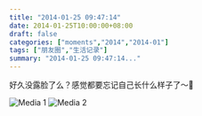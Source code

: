 ```yaml
---
title: "2014-01-25 09:47:14"
date: 2014-01-25T10:00:00+08:00
draft: false
categories: ["moments","2014","2014-01"]
tags: ["朋友圈","生活记录"]
summary: "2014-01-25 09:47:14..."
---
```


好久没露脸了么？感觉都要忘记自己长什么样子了～

![Media 1](/Moments/photos/2014-01-25/201401250947140.jpg)
![Media 2](/Moments/photos/2014-01-25/201401250947141.jpg)
